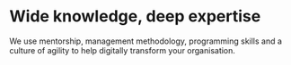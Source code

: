 # Wide knowledge, deep expertise

We use mentorship, management methodology, programming skills and a culture of agility to help digitally transform your organisation.
